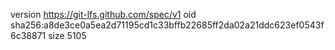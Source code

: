 version https://git-lfs.github.com/spec/v1
oid sha256:a8de3ce0a5ea2d71195cd1c33bffb22685ff2da02a21ddc623ef0543f6c38871
size 5105
